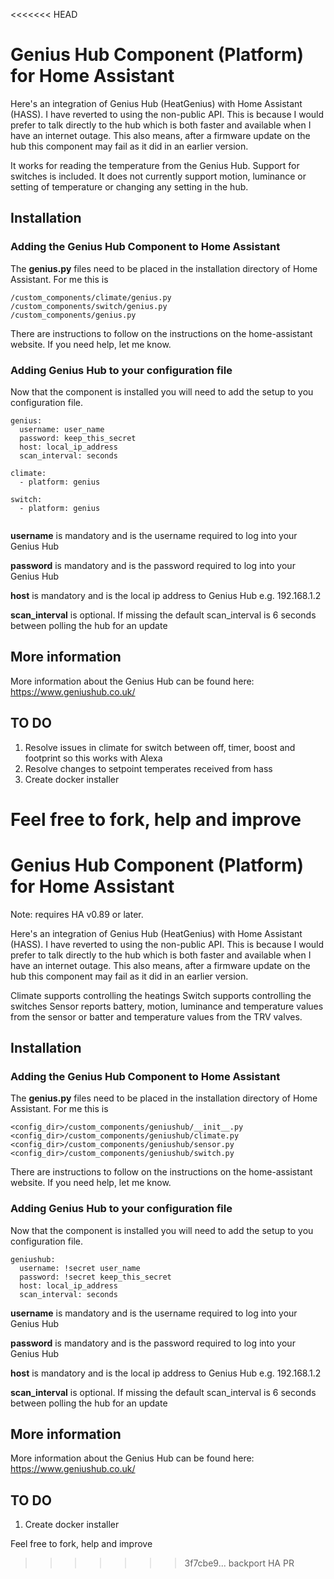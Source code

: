 <<<<<<< HEAD
# Genius Hub Component (Platform) for Home Assistant
Here's an integration of Genius Hub (HeatGenius) with Home Assistant (HASS). 
I have reverted to using the non-public API. This is because I would prefer to talk directly to the hub which is both faster and available when I have an internet outage. This also means, after a firmware update on the hub this component may fail as it did in an earlier version.

It works for reading the temperature from the Genius Hub. Support for switches is included. It does not currently support motion, luminance or setting of temperature or changing any setting in the hub.

## Installation
### Adding the Genius Hub Component to Home Assistant
The **genius.py** files need to be placed in the installation directory of Home Assistant. For me this is
```
/custom_components/climate/genius.py
/custom_components/switch/genius.py
/custom_components/genius.py
``` 
There are instructions to follow on the instructions on the home-assistant website. If you need help, let me know.

### Adding Genius Hub to your configuration file
Now that the component is installed you will need to add the setup to you configuration file.

```
genius:
  username: user_name
  password: keep_this_secret
  host: local_ip_address
  scan_interval: seconds

climate:
  - platform: genius

switch:
  - platform: genius
   
```
**username** is mandatory and is the username required to log into your Genius Hub

**password** is mandatory and is the password required to log into your Genius Hub

**host** is mandatory and is the local ip address to Genius Hub e.g. 192.168.1.2

**scan_interval** is optional. If missing the default scan_interval is 6 seconds between polling the hub for an update


## More information
More information about the Genius Hub can be found here: https://www.geniushub.co.uk/

## TO DO
1. Resolve issues in climate for switch between off, timer, boost and footprint so this works with Alexa
2. Resolve changes to setpoint temperates received from hass
3. Create docker installer

Feel free to fork, help and improve
=======
# Genius Hub Component (Platform) for Home Assistant

Note: requires HA v0.89 or later.

Here's an integration of Genius Hub (HeatGenius) with Home Assistant (HASS). 
I have reverted to using the non-public API. This is because I would prefer to talk directly to the hub which is both faster and available when I have an internet outage. This also means, after a firmware update on the hub this component may fail as it did in an earlier version.

Climate supports controlling the heatings
Switch supports controlling the switches
Sensor reports battery, motion, luminance and temperature values from the sensor or batter and temperature values from the TRV valves.

## Installation
### Adding the Genius Hub Component to Home Assistant
The **genius.py** files need to be placed in the installation directory of Home Assistant. For me this is
```
<config_dir>/custom_components/geniushub/__init__.py
<config_dir>/custom_components/geniushub/climate.py
<config_dir>/custom_components/geniushub/sensor.py
<config_dir>/custom_components/geniushub/switch.py
``` 
There are instructions to follow on the instructions on the home-assistant website. If you need help, let me know.

### Adding Genius Hub to your configuration file
Now that the component is installed you will need to add the setup to you configuration file.

```
geniushub:
  username: !secret user_name
  password: !secret keep_this_secret
  host: local_ip_address
  scan_interval: seconds

```
**username** is mandatory and is the username required to log into your Genius Hub

**password** is mandatory and is the password required to log into your Genius Hub

**host** is mandatory and is the local ip address to Genius Hub e.g. 192.168.1.2

**scan_interval** is optional. If missing the default scan_interval is 6 seconds between polling the hub for an update


## More information
More information about the Genius Hub can be found here: https://www.geniushub.co.uk/

## TO DO
1. Create docker installer

Feel free to fork, help and improve
>>>>>>> 3f7cbe9... backport HA PR
